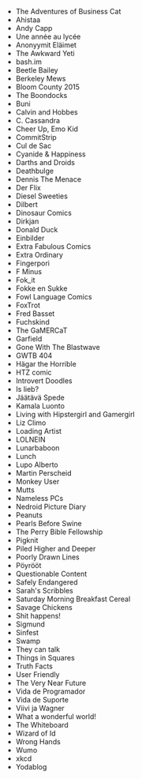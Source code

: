 - The Adventures of Business Cat
- Ahistaa
- Andy Capp
- Une année au lycée
- Anonyymit Eläimet
- The Awkward Yeti
- bash.im
- Beetle Bailey
- Berkeley Mews
- Bloom County 2015
- The Boondocks
- Buni
- Calvin and Hobbes
- C. Cassandra
- Cheer Up, Emo Kid
- CommitStrip
- Cul de Sac
- Cyanide & Happiness
- Darths and Droids
- Deathbulge
- Dennis The Menace
- Der Flix
- Diesel Sweeties
- Dilbert
- Dinosaur Comics
- Dirkjan
- Donald Duck
- Einbilder
- Extra Fabulous Comics
- Extra Ordinary
- Fingerpori
- F Minus
- Fok_it
- Fokke en Sukke
- Fowl Language Comics
- FoxTrot
- Fred Basset
- Fuchskind
- The GaMERCaT
- Garfield
- Gone With The Blastwave
- GWTB 404
- Hägar the Horrible
- HTZ comic
- Introvert Doodles
- Is lieb?
- Jäätävä Spede
- Kamala Luonto
- Living with Hipstergirl and Gamergirl
- Liz Climo
- Loading Artist
- LOLNEIN
- Lunarbaboon
- Lunch
- Lupo Alberto
- Martin Perscheid
- Monkey User
- Mutts
- Nameless PCs
- Nedroid Picture Diary
- Peanuts
- Pearls Before Swine
- The Perry Bible Fellowship
- Pigknit
- Piled Higher and Deeper
- Poorly Drawn Lines
- Pöyrööt
- Questionable Content
- Safely Endangered
- Sarah's Scribbles
- Saturday Morning Breakfast Cereal
- Savage Chickens
- Shit happens!
- Sigmund
- Sinfest
- Swamp
- They can talk
- Things in Squares
- Truth Facts
- User Friendly
- The Very Near Future
- Vida de Programador
- Vida de Suporte
- Viivi ja Wagner
- What a wonderful world!
- The Whiteboard
- Wizard of Id
- Wrong Hands
- Wumo
- xkcd
- Yodablog
